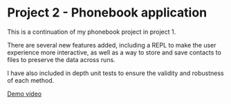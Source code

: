 # Project 2 - Phonebook application

This is a continuation of my phonebook project in project 1.

There are several new features added, including a REPL to make the user experience more interactive, as well as a way to store and save contacts to files to preserve the data across runs.

I have also included in depth unit tests to ensure the validity and robustness of each method.

[Demo video](https://youtu.be/gMo715LWfZg)